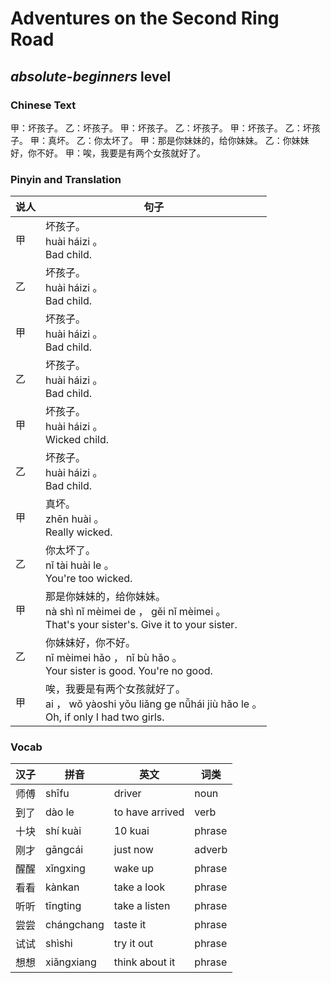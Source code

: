 # Adventures on the Second Ring Road
## *absolute-beginners* level

### Chinese Text
甲：坏孩子。
乙：坏孩子。
甲：坏孩子。
乙：坏孩子。
甲：坏孩子。
乙：坏孩子。
甲：真坏。
乙：你太坏了。
甲：那是你妹妹的，给你妹妹。
乙：你妹妹好，你不好。
甲：唉，我要是有两个女孩就好了。

### Pinyin and Translation
|说人|句子|
|----|----|
|甲|坏孩子。<br />huài háizi 。<br />Bad child.|
|乙|坏孩子。<br />huài háizi 。<br />Bad child.|
|甲|坏孩子。<br />huài háizi 。<br />Bad child.|
|乙|坏孩子。<br />huài háizi 。<br />Bad child.|
|甲|坏孩子。<br />huài háizi 。<br />Wicked child.|
|乙|坏孩子。<br />huài háizi 。<br />Bad child.|
|甲|真坏。<br />zhēn huài 。<br />Really wicked.|
|乙|你太坏了。<br />nǐ tài huài le 。<br />You're too wicked.|
|甲|那是你妹妹的，给你妹妹。<br />nà shì nǐ mèimei de ， gěi nǐ mèimei 。<br />That's your sister's. Give it to your sister.|
|乙|你妹妹好，你不好。<br />nǐ mèimei hǎo ， nǐ bù hǎo 。<br />Your sister is good. You're no good.|
|甲|唉，我要是有两个女孩就好了。<br />ai ， wǒ yàoshi yǒu liǎng ge nǚhái jiù hǎo le 。<br />Oh, if only I had two girls.|
### Vocab
|汉子|拼音|英文|词类|
|----|----|----|----|
|师傅|shīfu|driver|noun|
|到了|dào le|to have arrived|verb|
|十块|shí kuài|10 kuai|phrase|
|刚才|gāngcái|just now|adverb|
|醒醒|xǐngxing|wake up|phrase|
|看看|kànkan|take a look|phrase|
|听听|tīngting|take a listen|phrase|
|尝尝|chángchang|taste it|phrase|
|试试|shìshi|try it out|phrase|
|想想|xiǎngxiang|think about it|phrase|
